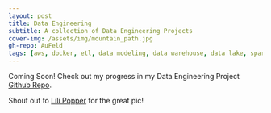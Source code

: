 ```yaml
---
layout: post
title: Data Engineering
subtitle: A collection of Data Engineering Projects
cover-img: /assets/img/mountain_path.jpg
gh-repo: AuFeld
tags: [aws, docker, etl, data modeling, data warehouse, data lake, spark, redshift, emr]
---
```


Coming Soon! Check out my progress in my Data Engineering Project [Github Repo](https://github.com/AuFeld/Data_Engineering_Projects).



























Shout out to [Lili Popper](https://unsplash.com/photos/lu15z1m_KfM?utm_source=unsplash&utm_medium=referral&utm_content=creditShareLink) for the great pic!
